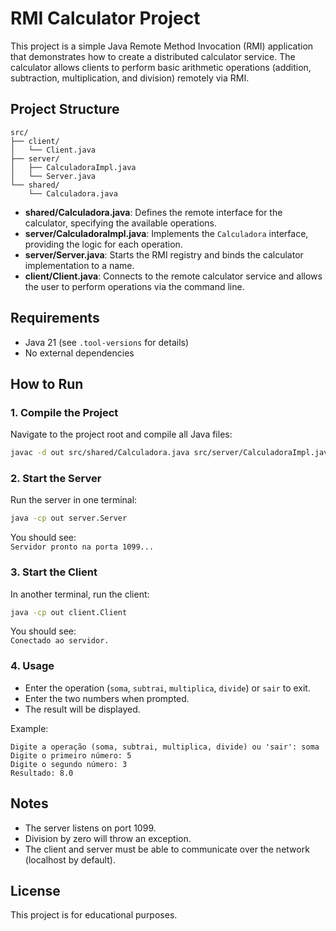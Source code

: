 # RMI Calculator Project

This project is a simple Java Remote Method Invocation (RMI) application that demonstrates how to create a distributed calculator service. The calculator allows clients to perform basic arithmetic operations (addition, subtraction, multiplication, and division) remotely via RMI.

## Project Structure

```
src/
├── client/
│   └── Client.java
├── server/
│   ├── CalculadoraImpl.java
│   └── Server.java
└── shared/
    └── Calculadora.java
```

- **shared/Calculadora.java**: Defines the remote interface for the calculator, specifying the available operations.
- **server/CalculadoraImpl.java**: Implements the `Calculadora` interface, providing the logic for each operation.
- **server/Server.java**: Starts the RMI registry and binds the calculator implementation to a name.
- **client/Client.java**: Connects to the remote calculator service and allows the user to perform operations via the command line.

## Requirements

- Java 21 (see `.tool-versions` for details)
- No external dependencies

## How to Run

### 1. Compile the Project

Navigate to the project root and compile all Java files:

```sh
javac -d out src/shared/Calculadora.java src/server/CalculadoraImpl.java src/server/Server.java src/client/Client.java
```

### 2. Start the Server

Run the server in one terminal:

```sh
java -cp out server.Server
```

You should see:  
`Servidor pronto na porta 1099...`

### 3. Start the Client

In another terminal, run the client:

```sh
java -cp out client.Client
```

You should see:  
`Conectado ao servidor.`

### 4. Usage

- Enter the operation (`soma`, `subtrai`, `multiplica`, `divide`) or `sair` to exit.
- Enter the two numbers when prompted.
- The result will be displayed.

Example:
```
Digite a operação (soma, subtrai, multiplica, divide) ou 'sair': soma
Digite o primeiro número: 5
Digite o segundo número: 3
Resultado: 8.0
```

## Notes

- The server listens on port 1099.
- Division by zero will throw an exception.
- The client and server must be able to communicate over the network (localhost by default).

## License

This project is for educational purposes.